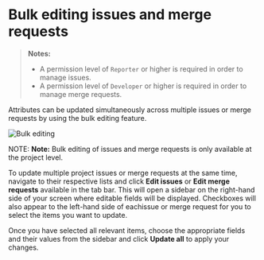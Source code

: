 # Bulk editing issues and merge requests

> **Notes:**
>
> - A permission level of `Reporter` or higher is required in order to manage
>   issues.
> - A permission level of `Developer` or higher is required in order to manage
>   merge requests.

Attributes can be updated simultaneously across multiple issues or merge requests
by using the bulk editing feature.

![Bulk editing](img/bulk-editing.png)

NOTE: **Note:**
Bulk editing of issues and merge requests is only available at the project level.

To update multiple project issues or merge requests at the same time, navigate to
their respective lists and click **Edit issues** or **Edit merge requests** available
in the tab bar. This will open a sidebar on the right-hand side of your screen
where editable fields will be displayed. Checkboxes will also appear to the left-hand
side of eachissue or merge request for you to select the items you want to update.

Once you have selected all relevant items, choose the appropriate fields and their
values from the sidebar and click **Update all** to apply your changes.
